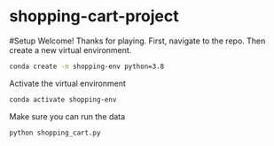 # shopping-cart-project
#Setup
Welcome! Thanks for playing. First, navigate to the repo. Then create a new virtual environment.
```sh
conda create -n shopping-env python=3.8
```

Activate the virtual environment
```sh
conda activate shopping-env
````

Make sure you can run the data
```sh
python shopping_cart.py
```